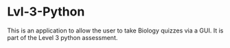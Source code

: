 # Lvl-3-Python

This is an application to allow the user to take Biology quizzes via a GUI. It is part of the Level 3 python assessment.
